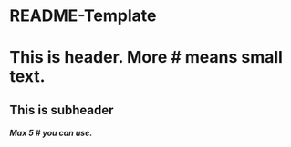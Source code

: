 # README-Template
# This is header. More # means small text. 
## This is subheader
##### Max 5 # you can use. 
